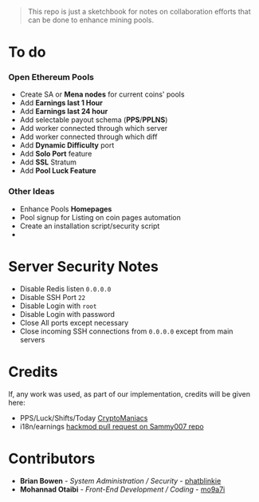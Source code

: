 > This repo is just a sketchbook for notes on collaboration efforts that can be done to enhance mining pools.

# To do
### Open Ethereum Pools
- Create SA or **Mena nodes** for current coins' pools
- Add **Earnings last 1 Hour**
- Add **Earnings last 24 hour**
- Add selectable payout schema (**PPS**/**PPLNS**)
- Add worker connected through which server
- Add worker connected through which diff
- Add **Dynamic Difficulty** port
- Add **Solo Port** feature
- Add **SSL** Stratum
- Add **Pool Luck Feature**

### Other Ideas
- Enhance Pools **Homepages**
- Pool signup for Listing on coin pages automation
- Create an installation script/security script
-

# Server Security Notes
- Disable Redis listen `0.0.0.0`
- Disable SSH Port `22`
- Disable Login with `root`
- Disable Login with password
- Close All ports except necessary
- Close incoming SSH connections from `0.0.0.0` except from main servers

# Credits
If, any work was used, as part of our implementation, credits will be given here:
- PPS/Luck/Shifts/Today [CryptoManiacs](https://github.com/CryptoManiac/open-ethereum-pool-pps)
- i18n/earnings [hackmod pull request on Sammy007 repo](https://github.com/sammy007/open-ethereum-pool/pull/336)

# Contributors
* **Brian Bowen** - *System Administration / Security* - [phatblinkie](https://github.com/phatblinkie)
* **Mohannad Otaibi** - *Front-End Development / Coding* - [mo9a7i](https://github.com/mo9a7i)
